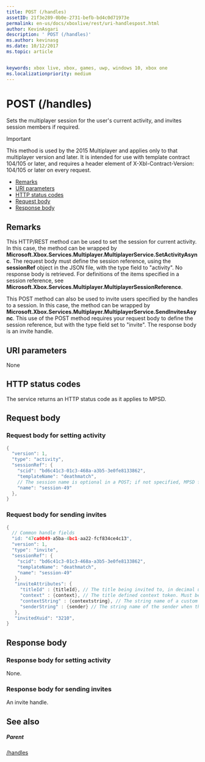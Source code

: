 ```yaml
---
title: POST (/handles)
assetID: 21f3e289-0b0e-2731-befb-bd4c0d71973e
permalink: en-us/docs/xboxlive/rest/uri-handlespost.html
author: KevinAsgari
description: ' POST (/handles)'
ms.author: kevinasg
ms.date: 10/12/2017
ms.topic: article


keywords: xbox live, xbox, games, uwp, windows 10, xbox one
ms.localizationpriority: medium
---
```



# POST (/handles)
Sets the multiplayer session for the user's current activity, and invites session members if required.

> [!IMPORTANT]
> This method is used by the 2015 Multiplayer and applies only to that multiplayer version and later. It is intended for use with template contract 104/105 or later, and requires a header element of X-Xbl-Contract-Version: 104/105 or later on every request.

  * [Remarks](#ID4ET)
  * [URI parameters](#ID4EHB)
  * [HTTP status codes](#ID4EPB)
  * [Request body](#ID4EVB)
  * [Response body](#ID4EJC)

<a id="ID4ET"></a>


## Remarks

This HTTP/REST method can be used to set the session for current activity. In this case, the method can be wrapped by **Microsoft.Xbox.Services.Multiplayer.MultiplayerService.SetActivityAsync**. The request body must define the session reference, using the **sessionRef** object in the JSON file, with the type field to "activity". No response body is retrieved. For definitions of the items specified in a session reference, see **Microsoft.Xbox.Services.Multiplayer.MultiplayerSessionReference**.

This POST method can also be used to invite users specified by the handles to a session. In this case, the method can be wrapped by **Microsoft.Xbox.Services.Multiplayer.MultiplayerService.SendInvitesAsync**. This use of the POST method requires your request body to define the session reference, but with the type field set to "invite". The response body is an invite handle.

<a id="ID4EHB"></a>


## URI parameters

None

<a id="ID4EPB"></a>


## HTTP status codes
The service returns an HTTP status code as it applies to MPSD.  
<a id="ID4EVB"></a>


## Request body

<a id="ID4E1B"></a>


### Request body for setting activity


```cpp
{
  "version": 1,
  "type": "activity",
  "sessionRef": {
    "scid": "bd6c41c3-01c3-468a-a3b5-3e0fe8133862",
    "templateName": "deathmatch",
    // The session name is optional in a POST; if not specified, MPSD fills in a GUID.//
    "name": "session-49"
  },
}

```


<a id="ID4EBC"></a>


### Request body for sending invites


```cpp
{
  // Common handle fields
  "id: "47ca0049-a5ba-4bc1-aa22-fcf834ce4c13",
  "version": 1,
  "type": "invite",
  "sessionRef": {
    "scid": "bd6c41c3-01c3-468a-a3b5-3e0fe8133862",
    "templateName": "deathmatch",
    "name": "session-49"
   },
   "inviteAttributes": {
     "titleId" : {titleId}, // The title being invited to, in decimal uint32. This value is used to find the title name and/or image.
     "context" : {context}, // The title defined context token. Must be 256 characters or less when URI-encoded.
     "contextString" : {contextstring}, // The string name of a custom invite string to display in the invite notification.
     "senderString" : {sender} // The string name of the sender when the sender is a service.
   },
   "invitedXuid": "3210",
}

```


<a id="ID4EJC"></a>


## Response body

<a id="ID4EOC"></a>


### Response body for setting activity
None.  
<a id="ID4ESC"></a>


### Response body for sending invites
An invite handle.   
<a id="ID4EXC"></a>


## See also

<a id="ID4EZC"></a>


##### Parent

[/handles](uri-handles.md)
